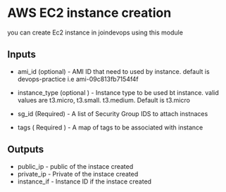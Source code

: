 # AWS EC2 instance creation

you can create Ec2 instance in joindevops using this module

## Inputs

* ami_id (optional) - AMI ID that need to used by instance. default is devops-practice i.e ami-09c813fb7154f4f

* instance_type (optional ) - Instance type to be used bt instance. valid values are t3.micro, t3.small. t3.medium. Default is t3.micro
* sg_id (Required) - A list of Security Group IDS to attach instnaces
* tags ( Required ) - A map of tags to be associated with instance

## Outputs

* public_ip - public of the instace created 
* private_ip - Private of the instace created
* instance_if - Instance ID if the instace created
